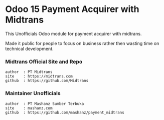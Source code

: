 # Odoo 15 Payment Acquirer with Midtrans

This Unofficials Odoo module for payment acquirer with midtrans. 

Made it public for people to focus on business rather then wasting time on technical development.

### Midtrans Official Site and Repo
```
author  : PT Midtrans
site    : https://midtrans.com
github  : https://github.com/Midtrans
```

### Maintainer Unofficials
```
author  : PT Mashanz Sumber Terbuka
site    : mashanz.com
github  : https://github.com/mashanz/payment_midtrans
```
